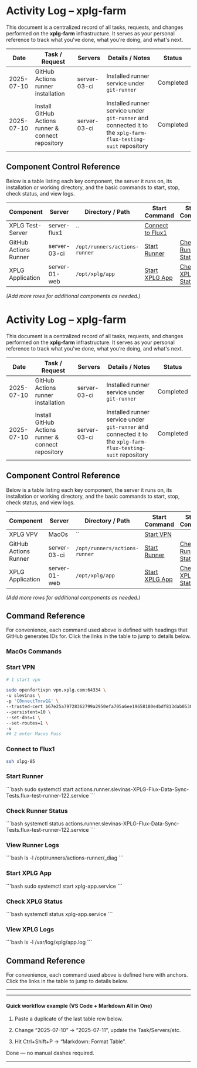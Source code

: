 # Activity Log – xplg-farm

This document is a centralized record of all tasks, requests, and changes performed on the **xplg-farm** infrastructure. It serves as your personal reference to track what you've done, what you’re doing, and what's next.

| Date       | Task / Request                                     | Servers      | Details / Notes                                                                                              | Status    |
| ---------- | -------------------------------------------------- | ------------ | ------------------------------------------------------------------------------------------------------------ | --------- |
| 2025-07-10 | GitHub Actions runner installation                 | server-03-ci | Installed runner service under `git-runner`                                                                  | Completed |
| 2025-07-10 | Install GitHub Actions runner & connect repository | server-03-ci | Installed runner service under `git-runner` and connected it to the `xplg-farm-flux-testing-suit` repository | Completed |

## Component Control Reference

Below is a table listing each key component, the server it runs on, its installation or working directory, and the basic commands to start, stop, check status, and view logs.

| Component             | Server        | Directory / Path              | Start Command                      | Status Command                        | Logs Path                           |
| --------------------- | ------------- | ----------------------------- | ---------------------------------- | ------------------------------------- | ----------------------------------- |
| XPLG Test-Server      | server-flux1  | ``                            | [Connect to Flux1](#connect-flux1) | [](#s)                                | ``                                  |
| GitHub Actions Runner | server-03-ci  | `/opt/runners/actions-runner` | [Start Runner](#runner-start)      | [Check Runner Status](#runner-status) | `/opt/runners/actions-runner/_diag` |
| XPLG Application      | server-01-web | `/opt/xplg/app`               | [Start XPLG App](#xplg-start)      | [Check XPLG Status](#xplg-status)     | `/var/log/xplg/app.log`             |

_(Add more rows for additional components as needed.)_

# Activity Log – xplg-farm

This document is a centralized record of all tasks, requests, and changes performed on the **xplg-farm** infrastructure. It serves as your personal reference to track what you've done, what you’re doing, and what's next.

| Date       | Task / Request                                     | Servers      | Details / Notes                                                                                              | Status    |
| ---------- | -------------------------------------------------- | ------------ | ------------------------------------------------------------------------------------------------------------ | --------- |
| 2025-07-10 | GitHub Actions runner installation                 | server-03-ci | Installed runner service under `git-runner`                                                                  | Completed |
| 2025-07-10 | Install GitHub Actions runner & connect repository | server-03-ci | Installed runner service under `git-runner` and connected it to the `xplg-farm-flux-testing-suit` repository | Completed |

## Component Control Reference

Below is a table listing each key component, the server it runs on, its installation or working directory, and the basic commands to start, stop, check status, and view logs.

| Component             | Server        | Directory / Path              | Start Command                 | Status Command                        | Logs Path                           |
| --------------------- | ------------- | ----------------------------- | ----------------------------- | ------------------------------------- | ----------------------------------- |
| XPLG VPV              | MacOs         | ``                            | [Start VPN](#start-vpn)       | [](#s)                                | ``                                  |
| GitHub Actions Runner | server-03-ci  | `/opt/runners/actions-runner` | [Start Runner](#runner-start) | [Check Runner Status](#runner-status) | `/opt/runners/actions-runner/_diag` |
| XPLG Application      | server-01-web | `/opt/xplg/app`               | [Start XPLG App](#xplg-start) | [Check XPLG Status](#xplg-status)     | `/var/log/xplg/app.log`             |

_(Add more rows for additional components as needed.)_

## Command Reference

For convenience, each command used above is defined with headings that GitHub generates IDs for. Click the links in the table to jump to details below.

### MacOs Commands

<h3 id="start-vpn">Start VPN</h3>

```bash
# 1 start vpn

sudo openfortivpn vpn.xplg.com:64334 \
-u slevinas \
-p 'C0nnectTmrw1&' \
--trusted-cert b67e25a79728362799a2950efa705a6ee19658180e4bdf813dab053856e0111b \
--persistent=10 \
--set-dns=1 \
--set-routes=1 \
-v
## 2 enter Macos Pass
```

<h3 id="connect-flux1">Connect to Flux1</h3>

```bash
ssh xlpg-85
```

<h3 id="runner-start">Start Runner</h3>
```bash
sudo systemctl start actions.runner.slevinas-XPLG-Flux-Data-Sync-Tests.flux-test-runner-122.service
```

<h3 id="runner-status">Check Runner Status</h3>
```bash
systemctl status actions.runner.slevinas-XPLG-Flux-Data-Sync-Tests.flux-test-runner-122.service
```

<h3 id="runner-logs">View Runner Logs</h3>
```bash
ls -l /opt/runners/actions-runner/_diag
```

<h3 id="xplg-start">Start XPLG App</h3>
```bash
sudo systemctl start xplg-app.service
```

<h3 id="xplg-status">Check XPLG Status</h3>
```bash
systemctl status xplg-app.service
```

<h3 id="xplg-logs">View XPLG Logs</h3>
```bash
ls -l /var/log/xplg/app.log
```

## Command Reference

For convenience, each command used above is defined here with anchors. Click the links in the table to jump to details below.

---

---

#### Quick workflow example (VS Code + Markdown All in One)

1. Paste a duplicate of the last table row below.

2. Change “2025-07-10” → “2025-07-11”, update the Task/Servers/etc.

3. Hit Ctrl+Shift+P → “Markdown: Format Table”.

Done — no manual dashes required.

---
